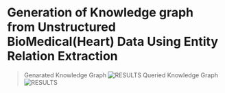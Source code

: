 # Generation of Knowledge graph from Unstructured BioMedical(Heart) Data Using Entity Relation Extraction

> Genarated Knowledge Graph
![RESULTS](https://github.com/alphabeta2206/KG-Genaration-from-Biomedical-Text-Using-NER/blob/main/Final%20KG.png)
> Queried Knowledge Graph
![RESULTS](https://github.com/alphabeta2206/KG-Genaration-from-Biomedical-Text-Using-NER/blob/main/output-query.png)
